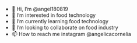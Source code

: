 - 👋 Hi, I’m @angel180819
- 👀 I’m interested in food technology
- 🌱 I’m currently learning food technology
- 💞️ I’m looking to collaborate on food industry
- 📫 How to reach me instagram @angelicacornelia

<!---
angel180819/angel180819 is a ✨ special ✨ repository because its `README.md` (this file) appears on your GitHub profile.
You can click the Preview link to take a look at your changes.
--->

